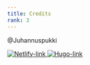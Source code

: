 ```yaml
---
title: Credits
rank: 3
---
```


@Juhannuspukki

<a href="https://www.netlify.com">
  <img src="images/netlify-dark.svg" class="netlify-link" alt="Netlify-link">
</a>
<a href="https://www.gohugo.io">
  <img src="images/hugo.svg" class="hugo-link" alt="Hugo-link">
</a>
